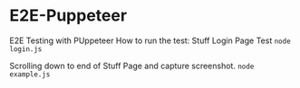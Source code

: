 # E2E-Puppeteer
E2E Testing with PUppeteer
How to run the test: 
Stuff Login Page Test
``node login.js``

Scrolling down to end of Stuff Page and capture screenshot.
``node example.js``
